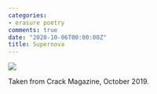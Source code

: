 ```yaml
---
categories:
- erasure poetry
comments: true
date: "2020-10-06T00:00:00Z"
title: Supernova
---
```

<img src="/assets/images/articles/supernova.jpeg" class="responsive"><br>

Taken from Crack Magazine, October 2019.
